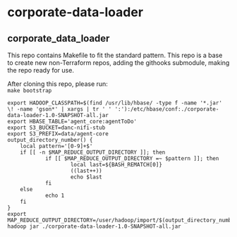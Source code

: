 # corporate-data-loader

## corporate_data_loader

This repo contains Makefile to fit the standard pattern.
This repo is a base to create new non-Terraform repos, adding the githooks submodule, making the repo ready for use.

After cloning this repo, please run:  
`make bootstrap`

    export HADOOP_CLASSPATH=$(find /usr/lib/hbase/ -type f -name '*.jar' \! -name 'gson*' | xargs | tr ' ' ':'):/etc/hbase/conf:./corporate-data-loader-1.0-SNAPSHOT-all.jar
    export HBASE_TABLE='agent_core:agentToDo'
    export S3_BUCKET=danc-nifi-stub
    export S3_PREFIX=data/agent-core
    output_directory_number() {
        local pattern='[0-9]+$'
        if [[ -n $MAP_REDUCE_OUTPUT_DIRECTORY ]]; then
                if [[ $MAP_REDUCE_OUTPUT_DIRECTORY =~ $pattern ]]; then
                        local last=${BASH_REMATCH[0]}
                        ((last++))
                        echo $last
                fi
        else
                echo 1
        fi
    }
    export MAP_REDUCE_OUTPUT_DIRECTORY=/user/hadoop/import/$(output_directory_number)
    hadoop jar ./corporate-data-loader-1.0-SNAPSHOT-all.jar
